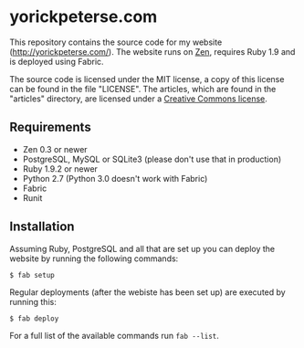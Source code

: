 # yorickpeterse.com

This repository contains the source code for my website
(<http://yorickpeterse.com/>). The website runs on [Zen][zen], requires Ruby 1.9
and is deployed using Fabric.

The source code is licensed under the MIT license, a copy of this license can be
found in the file "LICENSE". The articles, which are found in the "articles"
directory, are licensed under a [Creative Commons license][cc license].

## Requirements

* Zen 0.3 or newer
* PostgreSQL, MySQL or SQLite3 (please don't use that in production)
* Ruby 1.9.2 or newer
* Python 2.7 (Python 3.0 doesn't work with Fabric)
* Fabric
* Runit

## Installation

Assuming Ruby, PostgreSQL and all that are set up you can deploy the website by
running the following commands:

    $ fab setup

Regular deployments (after the webiste has been set up) are executed by running
this:

    $ fab deploy

For a full list of the available commands run ``fab --list``.

[zen]: http://zen-cms.com/
[cc license]: http://creativecommons.org/licenses/by-nc-sa/3.0/
